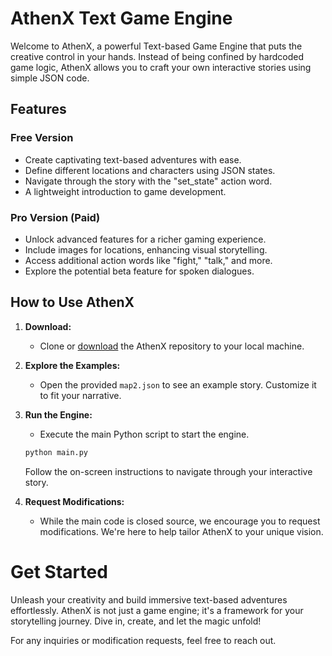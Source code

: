 # AthenX Text Game Engine

Welcome to AthenX, a powerful Text-based Game Engine that puts the creative control in your hands. Instead of being confined by hardcoded game logic, AthenX allows you to craft your own interactive stories using simple JSON code.

## Features

### Free Version

- Create captivating text-based adventures with ease.
- Define different locations and characters using JSON states.
- Navigate through the story with the "set_state" action word.
- A lightweight introduction to game development.

### Pro Version (Paid)

- Unlock advanced features for a richer gaming experience.
- Include images for locations, enhancing visual storytelling.
- Access additional action words like "fight," "talk," and more.
- Explore the potential beta feature for spoken dialogues.

## How to Use AthenX

1. **Download:**
   - Clone or [download](https://github.com/KingVentrix007/Text-Game-engine/releases) the AthenX repository to your local machine.

2. **Explore the Examples:**
   - Open the provided `map2.json` to see an example story. Customize it to fit your narrative.

3. **Run the Engine:**
   - Execute the main Python script to start the engine.

   ```sh
   python main.py
    ``````

    Follow the on-screen instructions to navigate through your interactive story.
4. **Request Modifications:**
   - While the main code is closed source, we encourage you to request modifications. We're here to help tailor AthenX to your unique vision.

# Get Started

Unleash your creativity and build immersive text-based adventures effortlessly. AthenX is not just a game engine; it's a framework for your storytelling journey. Dive in, create, and let the magic unfold!

For any inquiries or modification requests, feel free to reach out.
